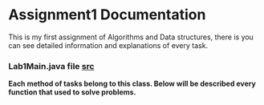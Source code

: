 # Assignment1 Documentation
 This is my first assignment of Algorithms and Data structures, there is you can see detailed information and explanations of every task.
### Lab1Main.java file [src](src/Lab1Main)

**Each method of tasks belong to this class. Below will be described every function that used to solve problems.**

